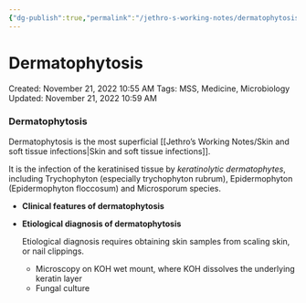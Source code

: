 ```yaml
---
{"dg-publish":true,"permalink":"/jethro-s-working-notes/dermatophytosis/","dgPassFrontmatter":true}
---
```



# Dermatophytosis

Created: November 21, 2022 10:55 AM
Tags: MSS, Medicine, Microbiology
Updated: November 21, 2022 10:59 AM

### Dermatophytosis

Dermatophytosis is the most superficial [[Jethro’s Working Notes/Skin and soft tissue infections\|Skin and soft tissue infections]].

It is the infection of the keratinised tissue by *keratinolytic dermatophytes*, including Trychophyton (especially trychophyton rubrum), Epidermophyton (Epidermophyton floccosum) and Microsporum species.

- ************************************************************************Clinical features of dermatophytosis************************************************************************
    
    
- ********************************************************************************Etiological diagnosis of dermatophytosis********************************************************************************
    
    Etiological diagnosis requires obtaining skin samples from scaling skin, or nail clippings.
    
    - Microscopy on KOH wet mount, where KOH dissolves the underlying keratin layer
    - Fungal culture